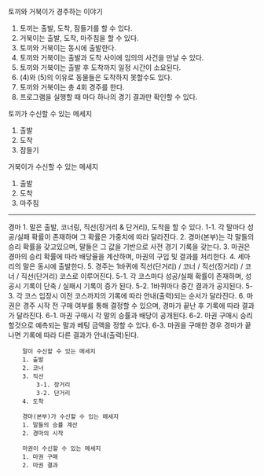 토끼와 거북이가 경주하는 이야기
1. 토끼는 출발, 도착, 잠들기를 할 수 있다.
2. 거북이는 출발, 도착, 마주침을 할 수 있다.
3. 토끼와 거북이는 동시에 출발한다.
4. 토끼와 거북이는 출발과 도착 사이에 임의의 사건을 만날 수 있다.
5. 토끼와 거북이는 출발 후 도착까지 일정 시간이 소요된다.
6. (4)와 (5)의 이유로 동물들은 도착하지 못할수도 있다.
7. 토끼와 거북이는 총 4회 경주를 한다.
8. 프로그램을 실행할 때 마다 하나의 경기 결과만 확인할 수 있다.

토끼가 수신할 수 있는 메세지
1. 출발
2. 도착
3. 잠들기

거북이가 수신할 수 있는 메세지
1. 출발
2. 도착
3. 마주침

----------------------------------------------------------------------------------------------------------

경마
        1. 말은 출발, 코너링, 직선(장거리 & 단거리), 도착을 할 수 있다.
            1-1. 각 말마다 성공/실패 확률이 존재하며 그 확률은 가중치에 따라 달라진다.
        2. 경마(본부)는 각 말들의 승리 확률을 갖고있으며, 말들은 그 값을 기반으로 사전 경기 기록을 갖는다.
        3. 마권은 경마의 승리 확률에 따라 배당율을 계산하며, 마권의 구입 및 결과를 처리한다.
        4. 세마리의 말은 동시에 출발한다.
        5. 경주는 1바퀴에 직선(단거리) / 코너 / 직선(장거리) / 코너 / 직선(단거리) 코스로 이루어진다.
            5-1. 각 코스마다 성공/실패 확률이 존재하며, 성공시 기록이 단축 / 실패시 기록이 증가 된다.
            5-2. 1바퀴마다 중간 결과가 공지된다.
            5-3. 각 코스 입장시 이전 코스까지의 기록에 따라 안내(출력)되는 순서가 달라진다.
        6. 마권은 경주 시작 전 구매 여부를 통해 결정할 수 있으며, 경마가 끝난 후 기록에 따라 결과가 달라진다.
            6-1. 마권 구매시 각 말의 승률과 배당이 공개된다.
            6-2. 마권 구매시 승리할것으로 예측되는 말과 베팅 금액을 정할 수 있다.
            6-3. 마권을 구매한 경우 경마가 끝나면 기록에 따라 다른 결과가 안내(출력)된다.

        말이 수신할 수 있는 메세지
        1. 출발
        2. 코너
        3. 직선
            3-1. 장거리
            3-2. 단거리
        4. 도착

        경마(본부)가 수신할 수 있는 메세지
        1. 말들의 승률 계산
        2. 경마의 시작

        마권이 수신할 수 있는 메세지
        1. 마권 구매
        2. 마권 결과
